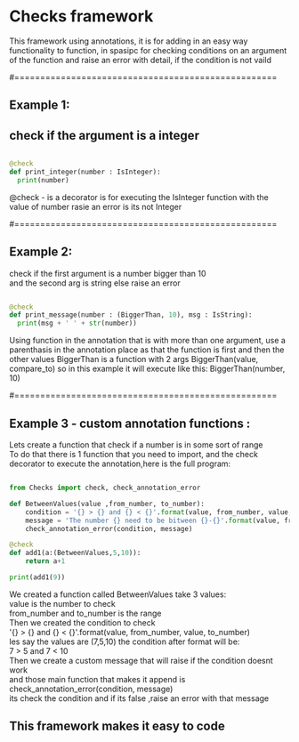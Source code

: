 # Checks framework

This framework using annotations, it is for adding
in an easy way functionality to function,
in spasipc for checking conditions on an argument of
the function and raise an error with detail,
if the condition is not vaild
    
#===================================================

## Example 1:
## check if the argument is a integer
```python

@check
def print_integer(number : IsInteger):
  print(number)
```
@check - is a decorator is for executing
the IsInteger function with the value of number
rasie an error is its not Integer

#===================================================

## Example 2:
check if the first argument is a number bigger than 10  
and the second arg is string else raise an error  
```python

@check
def print_message(number : (BiggerThan, 10), msg : IsString):
  print(msg + ' ' + str(number))
```
Using function in the annotation that is with more than one
argument, use a parenthasis in the annotation place as
that the function is first and then the other values
BiggerThan is a function with 2 args BiggerThan(value, compare_to)
so in this example it will execute like this: BiggerThan(number, 10)

#===================================================

## Example 3 - custom annotation functions :
Lets create a function that check if a number is in some sort of range  
To do that there is 1 function that you need to import, and the check
decorator to execute the annotation,here is the full program:

```python

from Checks import check, check_annotation_error

def BetweenValues(value ,from_number, to_number):  
    condition = '{} > {} and {} < {}'.format(value, from_number, value, to_number)  
    message = 'The number {} need to be bitween {}-{}'.format(value, from_number, to_number)  
    check_annotation_error(condition, message)  

@check
def add1(a:(BetweenValues,5,10)):
    return a+1

print(add1(9))
```
We created a function called BetweenValues take 3 values:  
value is the number to check  
from_number and to_number is the range  
Then we created the condition to check  
'{} > {} and {} < {}'.format(value, from_number, value, to_number)  
les say the values are (7,5,10) the condition after format will be:  
7 > 5 and 7 < 10  
Then we create a custom message that will raise if the condition doesnt work  
and those main function that makes it append is check_annotation_error(condition, message)  
its check the condition and if its false ,raise an error with that message  

## This framework makes it easy to code
